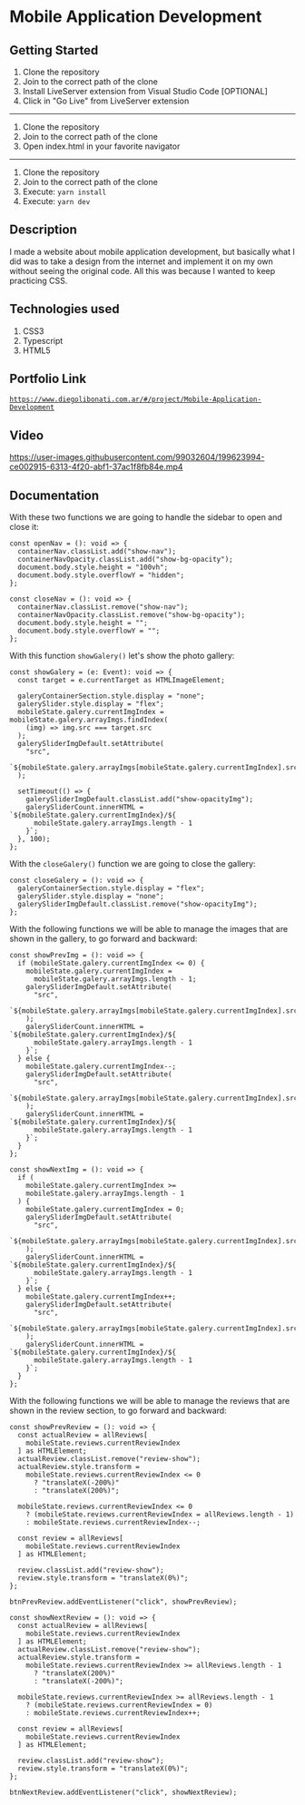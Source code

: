 # Mobile Application Development

## Getting Started

1. Clone the repository
2. Join to the correct path of the clone
3. Install LiveServer extension from Visual Studio Code [OPTIONAL]
4. Click in "Go Live" from LiveServer extension

---

1. Clone the repository
2. Join to the correct path of the clone
3. Open index.html in your favorite navigator

---

1. Clone the repository
2. Join to the correct path of the clone
3. Execute: `yarn install`
4. Execute: `yarn dev`

## Description

I made a website about mobile application development, but basically what I did was to take a design from the internet and implement it on my own without seeing the original code. All this was because I wanted to keep practicing CSS.

## Technologies used

1. CSS3
2. Typescript
3. HTML5

## Portfolio Link

[`https://www.diegolibonati.com.ar/#/project/Mobile-Application-Development`](https://www.diegolibonati.com.ar/#/project/Mobile-Application-Development)

## Video

https://user-images.githubusercontent.com/99032604/199623994-ce002915-6313-4f20-abf1-37ac1f8fb84e.mp4

## Documentation

With these two functions we are going to handle the sidebar to open and close it:

```
const openNav = (): void => {
  containerNav.classList.add("show-nav");
  containerNavOpacity.classList.add("show-bg-opacity");
  document.body.style.height = "100vh";
  document.body.style.overflowY = "hidden";
};

const closeNav = (): void => {
  containerNav.classList.remove("show-nav");
  containerNavOpacity.classList.remove("show-bg-opacity");
  document.body.style.height = "";
  document.body.style.overflowY = "";
};
```

With this function `showGalery()` let's show the photo gallery:

```
const showGalery = (e: Event): void => {
  const target = e.currentTarget as HTMLImageElement;

  galeryContainerSection.style.display = "none";
  galerySlider.style.display = "flex";
  mobileState.galery.currentImgIndex = mobileState.galery.arrayImgs.findIndex(
    (img) => img.src === target.src
  );
  galerySliderImgDefault.setAttribute(
    "src",
    `${mobileState.galery.arrayImgs[mobileState.galery.currentImgIndex].src}`
  );

  setTimeout(() => {
    galerySliderImgDefault.classList.add("show-opacityImg");
    galerySliderCount.innerHTML = `${mobileState.galery.currentImgIndex}/${
      mobileState.galery.arrayImgs.length - 1
    }`;
  }, 100);
};
```

With the `closeGalery()` function we are going to close the gallery:

```
const closeGalery = (): void => {
  galeryContainerSection.style.display = "flex";
  galerySlider.style.display = "none";
  galerySliderImgDefault.classList.remove("show-opacityImg");
};
```

With the following functions we will be able to manage the images that are shown in the gallery, to go forward and backward:

```
const showPrevImg = (): void => {
  if (mobileState.galery.currentImgIndex <= 0) {
    mobileState.galery.currentImgIndex =
      mobileState.galery.arrayImgs.length - 1;
    galerySliderImgDefault.setAttribute(
      "src",
      `${mobileState.galery.arrayImgs[mobileState.galery.currentImgIndex].src}`
    );
    galerySliderCount.innerHTML = `${mobileState.galery.currentImgIndex}/${
      mobileState.galery.arrayImgs.length - 1
    }`;
  } else {
    mobileState.galery.currentImgIndex--;
    galerySliderImgDefault.setAttribute(
      "src",
      `${mobileState.galery.arrayImgs[mobileState.galery.currentImgIndex].src}`
    );
    galerySliderCount.innerHTML = `${mobileState.galery.currentImgIndex}/${
      mobileState.galery.arrayImgs.length - 1
    }`;
  }
};

const showNextImg = (): void => {
  if (
    mobileState.galery.currentImgIndex >=
    mobileState.galery.arrayImgs.length - 1
  ) {
    mobileState.galery.currentImgIndex = 0;
    galerySliderImgDefault.setAttribute(
      "src",
      `${mobileState.galery.arrayImgs[mobileState.galery.currentImgIndex].src}`
    );
    galerySliderCount.innerHTML = `${mobileState.galery.currentImgIndex}/${
      mobileState.galery.arrayImgs.length - 1
    }`;
  } else {
    mobileState.galery.currentImgIndex++;
    galerySliderImgDefault.setAttribute(
      "src",
      `${mobileState.galery.arrayImgs[mobileState.galery.currentImgIndex].src}`
    );
    galerySliderCount.innerHTML = `${mobileState.galery.currentImgIndex}/${
      mobileState.galery.arrayImgs.length - 1
    }`;
  }
};
```

With the following functions we will be able to manage the reviews that are shown in the review section, to go forward and backward:

```
const showPrevReview = (): void => {
  const actualReview = allReviews[
    mobileState.reviews.currentReviewIndex
  ] as HTMLElement;
  actualReview.classList.remove("review-show");
  actualReview.style.transform =
    mobileState.reviews.currentReviewIndex <= 0
      ? "translateX(-200%)"
      : "translateX(200%)";

  mobileState.reviews.currentReviewIndex <= 0
    ? (mobileState.reviews.currentReviewIndex = allReviews.length - 1)
    : mobileState.reviews.currentReviewIndex--;

  const review = allReviews[
    mobileState.reviews.currentReviewIndex
  ] as HTMLElement;

  review.classList.add("review-show");
  review.style.transform = "translateX(0%)";
};

btnPrevReview.addEventListener("click", showPrevReview);

const showNextReview = (): void => {
  const actualReview = allReviews[
    mobileState.reviews.currentReviewIndex
  ] as HTMLElement;
  actualReview.classList.remove("review-show");
  actualReview.style.transform =
    mobileState.reviews.currentReviewIndex >= allReviews.length - 1
      ? "translateX(200%)"
      : "translateX(-200%)";

  mobileState.reviews.currentReviewIndex >= allReviews.length - 1
    ? (mobileState.reviews.currentReviewIndex = 0)
    : mobileState.reviews.currentReviewIndex++;

  const review = allReviews[
    mobileState.reviews.currentReviewIndex
  ] as HTMLElement;

  review.classList.add("review-show");
  review.style.transform = "translateX(0%)";
};

btnNextReview.addEventListener("click", showNextReview);
```
